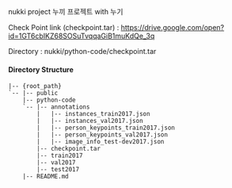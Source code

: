 nukki project
누끼 프로젝트 with 누기

Check Point link (checkpoint.tar)  : https://drive.google.com/open?id=1GT6cbIKZ68SOSuTvqqaGiB1muKdQe_3q


Directory : nukki/python-code/checkpoint.tar

#### Directory Structure
  ~~~
  |-- {root_path}
  `-- |-- public
      |-- python-code
      `-- |-- annotations
          |   |-- instances_train2017.json
          |   |-- instances_val2017.json
          |   |-- person_keypoints_train2017.json
          |   |-- person_keypoints_val2017.json
          |   |-- image_info_test-dev2017.json
          |-- checkpoint.tar
          |-- train2017
          |-- val2017
          |-- test2017
      |-- README.md
  ~~~
